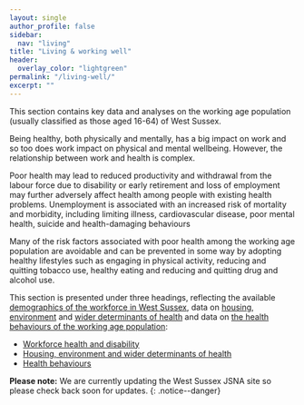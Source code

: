 ```yaml
---
layout: single
author_profile: false
sidebar:
  nav: "living"
title: "Living & working well"
header: 
  overlay_color: "lightgreen"
permalink: "/living-well/"
excerpt: ""
---
```

This section contains key data and analyses on the working age population (usually classified as those aged 16-64) of West Sussex.

Being healthy, both physically and mentally, has a big impact on work and so too does work impact on physical and mental wellbeing. However, the relationship between work and health is complex.

Poor health may lead to reduced productivity and withdrawal from the labour force due to disability or early retirement and loss of employment may further adversely affect health among people with existing health problems. Unemployment is associated with an increased risk of mortality and morbidity, including limiting illness, cardiovascular disease, poor mental health, suicide and health-damaging behaviours

Many of the risk factors associated with poor health among the working age population are avoidable and can be prevented in some way by adopting healthy lifestyles such as engaging in physical activity, reducing and quitting tobacco use, healthy eating and reducing and quitting drug and alcohol use.

This section is presented under three headings, reflecting the available [demographics of the workforce in West Sussex](), data on [housing](), [environment]() and [wider determinants of health]() and data on [the health behaviours of the working age population]():

* [Workforce health and disability]()
* [Housing, environment and wider determinants of health]()
* [Health behaviours]()

**Please note:** We are currently updating the West Sussex JSNA site so please check back soon for updates.
{: .notice--danger}